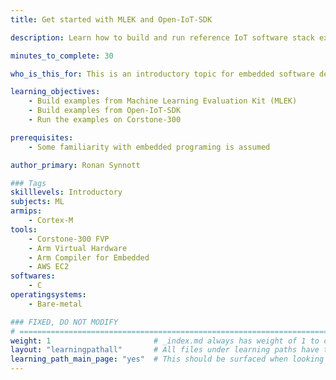 ```yaml
---
title: Get started with MLEK and Open-IoT-SDK

description: Learn how to build and run reference IoT software stack examples on Arm Corstone-300 FVP.

minutes_to_complete: 30   

who_is_this_for: This is an introductory topic for embedded software developers interested in using the reference IoT software examples on Arm Corstone-300 FVP.

learning_objectives: 
    - Build examples from Machine Learning Evaluation Kit (MLEK)
    - Build examples from Open-IoT-SDK
    - Run the examples on Corstone-300

prerequisites:
    - Some familiarity with embedded programing is assumed

author_primary: Ronan Synnott

### Tags
skilllevels: Introductory
subjects: ML
armips:
    - Cortex-M
tools:
    - Corstone-300 FVP
    - Arm Virtual Hardware
    - Arm Compiler for Embedded
    - AWS EC2
softwares:
    - C
operatingsystems:
    - Bare-metal

### FIXED, DO NOT MODIFY
# ================================================================================
weight: 1                       # _index.md always has weight of 1 to order correctly
layout: "learningpathall"       # All files under learning paths have this same wrapper
learning_path_main_page: "yes"  # This should be surfaced when looking for related content. Only set for _index.md of learning path content.
---
```

